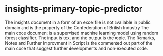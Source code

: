 # insights-primary-topic-predictor
The insights document in a form of an excel file is not available in public domain and is the property of the Confederation of British Industry
The main code document is a supervised machine learning model using random forest classifier. The input is text and the output is the topic.
The Remarks, Notes and Further Improvment in Script is the commented out part of the main code that suggest further developments and non-executed code. 
